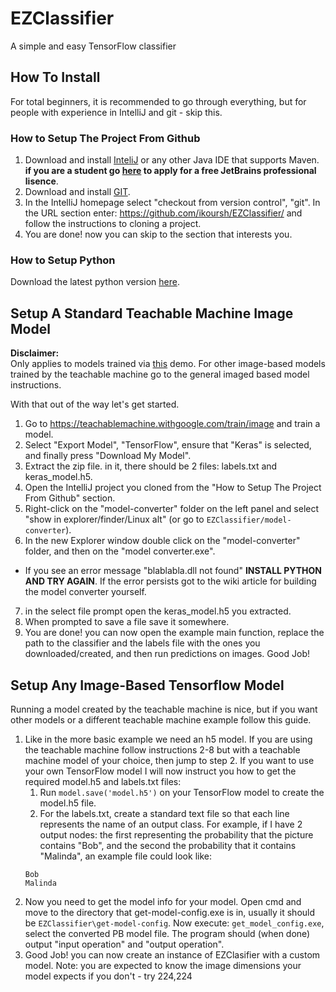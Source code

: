 # EZClassifier
A simple and easy TensorFlow classifier

## How To Install 
For total beginners, it is recommended to go through everything, but for people with experience in IntelliJ and git - skip this.
### How to Setup The Project From Github
1. Download and install [InteliJ](https://www.jetbrains.com/idea/download/#section=windows) or any other Java IDE that supports Maven.
**if you are a student go [here](https://www.jetbrains.com/shop/eform/students) to apply for a free JetBrains professional lisence**.
2. Download and install [GIT](https://git-scm.com/downloads).
3. In the IntelliJ homepage select "checkout from version control", "git". In the URL section enter: https://github.com/ikoursh/EZClassifier/ and follow the instructions to cloning a project.
4. You are done! now you can skip to the section that interests you.
### How to Setup Python
Download the latest python version [here](https://www.python.org/).

## Setup A Standard Teachable Machine Image Model
**Disclaimer:**  
Only applies to models trained via [this](https://teachablemachine.withgoogle.com/train/image) demo. For other image-based models trained by the teachable machine go to the general imaged based model instructions.  
  
With that out of the way let's get started.  
1. Go to https://teachablemachine.withgoogle.com/train/image and train a model.
2. Select "Export Model", "TensorFlow", ensure that "Keras" is selected, and finally press "Download My Model".  
3. Extract the zip file. in it, there should be 2 files: labels.txt and keras_model.h5.  
4. Open the IntelliJ project you cloned from the "How to Setup The Project From Github" section.  
5. Right-click on the "model-converter" folder on the left panel and select "show in explorer/finder/Linux alt" (or go to `EZClassifier/model-converter`).  
6. In the new Explorer window double click on the "model-converter" folder, and then on the "model converter.exe".  
* If you see an error message "blablabla.dll not found" **INSTALL PYTHON AND TRY AGAIN**. If the error persists got to the wiki article for building the model converter yourself.  
7. in the select file prompt open the keras_model.h5 you extracted.
8. When prompted to save a file save it somewhere.
9. You are done! you can now open the example main function, replace the path to the classifier and the labels file with the ones you downloaded/created, and then run predictions on images. Good Job!

## Setup Any Image-Based Tensorflow Model
Running a model created by the teachable machine is nice, but if you want other models or a different teachable machine example follow this guide.
1. Like in the more basic example we need an h5 model. If you are using the teachable machine follow instructions 2-8 but with a teachable machine model of your choice, then jump to step 2. If you want to use your own TensorFlow model I will now instruct you how to get the required model.h5 and labels.txt files:
    1. Run `model.save('model.h5')` on your TensorFlow model to create the model.h5 file.
    2. For the labels.txt, create a standard text file so that each line represents the name of an output class. For example, if I have 2 output nodes: the first representing the probability that the picture contains "Bob", and the second the probability that it contains "Malinda", an example file could look like:
      ```
      Bob
      Malinda
      ```
2. Now you need to get the model info for your model. Open cmd and move to the directory that get-model-config.exe is in, usually it should be `EZClassifier\get-model-config`. Now execute: `get_model_config.exe`, select the converted PB model file. The program should (when done) output "input operation" and "output operation".
3. Good Job! you can now create an instance of EZClasifier with a custom model. Note: you are expected to know the image dimensions your model expects if you don't - try 224,224
